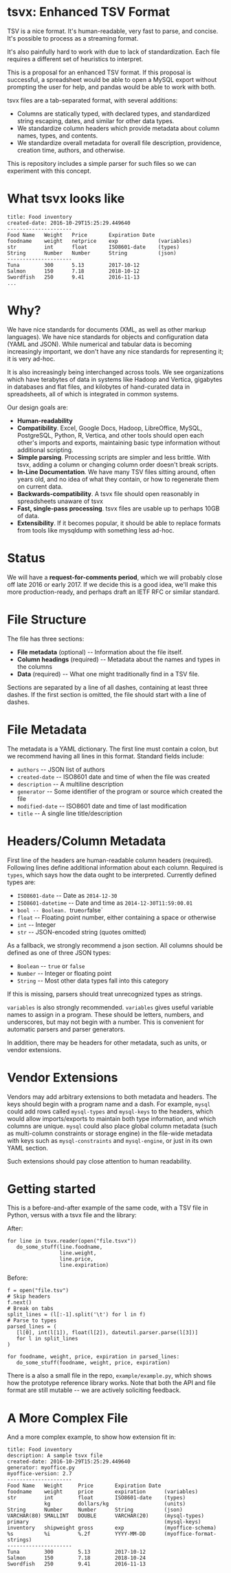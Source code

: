 # tsvx: Enhanced TSV Format

TSV is a nice format. It's human-readable, very fast to parse, and
concise. It's possible to process as a streaming format.

It's also painfully hard to work with due to lack of
standardization. Each file requires a different set of heuristics to
interpret.

This is a proposal for an enhanced TSV format. If this proposal is
successful, a spreadsheet would be able to open a MySQL export without
prompting the user for help, and pandas would be able to work with
both.

tsvx files are a tab-separated format, with several additions:

* Columns are statically typed, with declared types, and standardized
  string escaping, dates, and similar for other data types.
* We standardize column headers which provide metadata about column
  names, types, and contents.
* We standardize overall metadata for overall file description,
  providence, creation time, authors, and otherwise.

This is repository includes a simple parser for such files so we can
experiment with this concept.

What tsvx looks like
====================

    title: Food inventory
    created-date: 2016-10-29T15:25:29.449640
    ---------------------
    Food Name   Weight   Price       Expiration Date
    foodname    weight   netprice    exp             (variables)
    str         int      float       ISO8601-date    (types)
    String      Number   Number      String          (json)
    ---------------------
    Tuna        300      5.13        2017-10-12
    Salmon      150      7.18        2018-10-12
    Swordfish   250      9.41        2016-11-13
    ...

Why?
====

We have nice standards for documents (XML, as well as other markup
languages). We have nice standards for objects and configuration data
(YAML and JSON). While numerical and tabular data is becoming
increasingly important, we don't have any nice standards for
representing it; it is very ad-hoc.

It is also increasingly being interchanged across tools. We see
organizations which have terabytes of data in systems like Hadoop and
Vertica, gigabytes in databases and flat files, and kilobytes of
hand-curated data in spreadsheets, all of which is integrated in
common systems.

Our design goals are:

* **Human-readability**
* **Compatibility**. Excel, Google Docs, Hadoop, LibreOffice, MySQL,
  PostgreSQL, Python, R, Vertica, and other tools should open each
  other's imports and exports, maintaining basic type information
  without additional scripting.
* **Simple parsing**. Processing scripts are simpler and less
  brittle. With tsvx, adding a column or changing column order doesn't
  break scripts.
* **In-Line Documentation**. We have many TSV files sitting around,
  often years old, and no idea of what they contain, or how to
  regenerate them on current data.
* **Backwards-compatibility**. A tsvx file should open reasonably in
  spreadsheets unaware of tsvx
* **Fast, single-pass processing**. tsvx files are usable up to
  perhaps 10GB of data.
* **Extensibility**. If it becomes popular, it should be able to
  replace formats from tools like mysqldump with something less
  ad-hoc.

Status
======

We will have a **request-for-comments period**, which we will probably
close off late 2016 or early 2017. If we decide this is a good idea,
we'll make this more production-ready, and perhaps draft an IETF RFC
or similar standard.

File Structure
==============

The file has three sections:

* **File metadata** (optional) -- Information about the file itself.
* **Column headings** (required) -- Metadata about the names and types
  in the columns
* **Data** (required) -- What one might traditionally find in a TSV
  file.

Sections are separated by a line of all dashes, containing at least
three dashes. If the first section is omitted, the file should start
with a line of dashes.

File Metadata
=============

The metadata is a YAML dictionary. The first line must contain a
colon, but we recommend having all lines in this format. Standard
fields include:

* `authors` -- JSON list of authors
* `created-date` -- ISO8601 date and time of when the file was created
* `description` -- A multiline description
* `generator` -- Some identifier of the program or source which created
  the file
* `modified-date` -- ISO8601 date and time of last modification
* `title` -- A single line title/description

Headers/Column Metadata
=======================

First line of the headers are human-readable column headers
(required). Following lines define additional information about each
column. Required is `types`, which says how the data ought to be
interpreted. Currently defined types are:

* `ISO8601-date` -- Date as `2014-12-30`
* `ISO8601-datetime` -- Date and time as `2014-12-30T11:59:00.01`
* `bool -- Boolean. `true` or `false`
* `float` -- Floating point number, either containing a space or otherwise
* `int` -- Integer
* `str` -- JSON-encoded string (quotes omitted)

As a fallback, we strongly recommend a json section. All columns
should be defined as one of three JSON types:

* `Boolean` -- `true` or `false`
* `Number` -- Integer or floating point
* `String` -- Most other data types fall into this category

If this is missing, parsers should treat unrecognized types as strings.

`variables` is also strongly recommended. `variables` gives useful
variable names to assign in a program. These should be letters,
numbers, and underscores, but may not begin with a number. This is
convenient for automatic parsers and parser generators.

In addition, there may be headers for other metadata, such as units,
or vendor extensions.  

Vendor Extensions
=================

Vendors may add arbitrary extensions to both metadata and headers. The
keys should begin with a program name and a dash. For example, `mysql`
could add rows called `mysql-types` and `mysql-keys` to the headers,
which would allow imports/exports to maintain both type information,
and which columns are unique. `mysql` could also place global column
metadata (such as multi-column constraints or storage engine) in the
file-wide metadata with keys such as `mysql-constraints` and
`mysql-engine`, or just in its own YAML section. 

Such extensions should pay close attention to human readability.

Getting started
===============

This is a before-and-after example of the same code, with a TSV file
in Python, versus with a tsvx file and the library:

After:

    for line in tsvx.reader(open("file.tsvx"))
       do_some_stuff(line.foodname,
                     line.weight,
                     line.price,
                     line.expiration)

Before:

    f = open("file.tsv")
    # Skip headers
    f.next()
    # Break on tabs
    split_lines = (l[:-1].split('\t') for l in f)
    # Parse to types
    parsed_lines = (
       [l[0], int(l[1]), float(l[2]), dateutil.parser.parse(l[3])]
       for l in split_lines
    )

    for foodname, weight, price, expiration in parsed_lines:
       do_some_stuff(foodname, weight, price, expiration)

There is a also a small file in the repo, `example/example.py`, which
shows how the prototype reference library works. Note that both the
API and file format are still mutable -- we are actively soliciting
feedback.

A More Complex File
====================

And a more complex example, to show how extension fit in:

    title: Food inventory
    description: A sample tsvx file
    created-date: 2016-10-29T15:25:29.449640
    generator: myoffice.py
    myoffice-version: 2.7
    ---------------------
    Food Name   Weight     Price       Expiration Date
    foodname    weight     price       expiration      (variables)
    str         int        float       ISO8601-date    (types)
                kg         dollars/kg                  (units)
    String      Number     Number      String          (json)
    VARCHAR(80) SMALLINT   DOUBLE      VARCHAR(20)     (mysql-types)
    primary                                            (mysql-keys)
    inventory   shipweight gross       exp             (myoffice-schema)
    %s          %i         %.2f        YYYY-MM-DD      (myoffice-format-strings)
    ---------------------
    Tuna        300        5.13        2017-10-12
    Salmon      150        7.18        2018-10-24
    Swordfish   250        9.41        2016-11-13